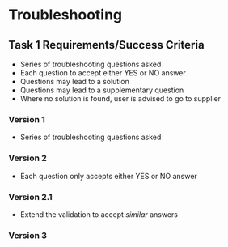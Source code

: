 # Troubleshooting

## Task 1 Requirements/Success Criteria

* Series of troubleshooting questions asked
* Each question to accept either YES or NO answer
* Questions may lead to a solution
* Questions may lead to a supplementary question
* Where no solution is found, user is advised to go to supplier

### Version 1
- Series of troubleshooting questions asked

### Version 2
- Each question only accepts either YES or NO answer

### Version 2.1
- Extend the validation to accept *similar* answers

### Version 3
